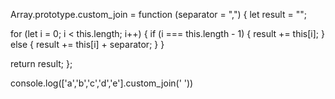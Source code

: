 <!-- Join the elements of an array into a string. -->
<!-- default separator is comma -->

Array.prototype.custom_join = function (separator = ",") {
   let result = "";

   for (let i = 0; i < this.length; i++) {
     if (i === this.length - 1) {
        <!-- only one element in array -->
       result += this[i];
     } else {
        <!-- join by separator -->
       result += this[i] + separator;
     }
   }

   return result;
 };
 
 console.log(['a','b','c','d','e'].custom_join(' '))